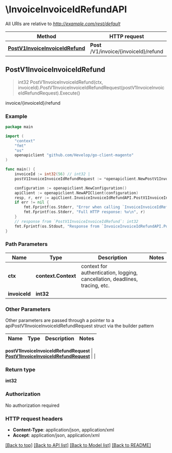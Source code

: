# \InvoiceInvoiceIdRefundAPI

All URIs are relative to *http://example.com/rest/default*

Method | HTTP request | Description
------------- | ------------- | -------------
[**PostV1InvoiceInvoiceIdRefund**](InvoiceInvoiceIdRefundAPI.md#PostV1InvoiceInvoiceIdRefund) | **Post** /V1/invoice/{invoiceId}/refund | invoice/{invoiceId}/refund



## PostV1InvoiceInvoiceIdRefund

> int32 PostV1InvoiceInvoiceIdRefund(ctx, invoiceId).PostV1InvoiceInvoiceIdRefundRequest(postV1InvoiceInvoiceIdRefundRequest).Execute()

invoice/{invoiceId}/refund



### Example

```go
package main

import (
	"context"
	"fmt"
	"os"
	openapiclient "github.com/Hevelop/go-client-magento"
)

func main() {
	invoiceId := int32(56) // int32 | 
	postV1InvoiceInvoiceIdRefundRequest := *openapiclient.NewPostV1InvoiceInvoiceIdRefundRequest() // PostV1InvoiceInvoiceIdRefundRequest |  (optional)

	configuration := openapiclient.NewConfiguration()
	apiClient := openapiclient.NewAPIClient(configuration)
	resp, r, err := apiClient.InvoiceInvoiceIdRefundAPI.PostV1InvoiceInvoiceIdRefund(context.Background(), invoiceId).PostV1InvoiceInvoiceIdRefundRequest(postV1InvoiceInvoiceIdRefundRequest).Execute()
	if err != nil {
		fmt.Fprintf(os.Stderr, "Error when calling `InvoiceInvoiceIdRefundAPI.PostV1InvoiceInvoiceIdRefund``: %v\n", err)
		fmt.Fprintf(os.Stderr, "Full HTTP response: %v\n", r)
	}
	// response from `PostV1InvoiceInvoiceIdRefund`: int32
	fmt.Fprintf(os.Stdout, "Response from `InvoiceInvoiceIdRefundAPI.PostV1InvoiceInvoiceIdRefund`: %v\n", resp)
}
```

### Path Parameters


Name | Type | Description  | Notes
------------- | ------------- | ------------- | -------------
**ctx** | **context.Context** | context for authentication, logging, cancellation, deadlines, tracing, etc.
**invoiceId** | **int32** |  | 

### Other Parameters

Other parameters are passed through a pointer to a apiPostV1InvoiceInvoiceIdRefundRequest struct via the builder pattern


Name | Type | Description  | Notes
------------- | ------------- | ------------- | -------------

 **postV1InvoiceInvoiceIdRefundRequest** | [**PostV1InvoiceInvoiceIdRefundRequest**](PostV1InvoiceInvoiceIdRefundRequest.md) |  | 

### Return type

**int32**

### Authorization

No authorization required

### HTTP request headers

- **Content-Type**: application/json, application/xml
- **Accept**: application/json, application/xml

[[Back to top]](#) [[Back to API list]](../README.md#documentation-for-api-endpoints)
[[Back to Model list]](../README.md#documentation-for-models)
[[Back to README]](../README.md)

